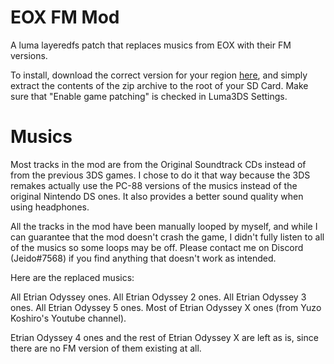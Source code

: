 # EOX FM Mod

A luma layeredfs patch that replaces musics from EOX with their FM versions.

To install, download the correct version for your region [here](https://github.com/JeidoUran/eox_fm_mod/releases), and simply extract the contents of the zip archive to the root of your SD Card. Make sure that "Enable game patching" is checked in Luma3DS Settings.

# Musics

Most tracks in the mod are from the Original Soundtrack CDs instead of from the previous 3DS games. I chose to do it that way because the 3DS remakes actually use the PC-88 versions of the musics instead of the original Nintendo DS ones. It also provides a better sound quality when using headphones.

All the tracks in the mod have been manually looped by myself, and while I can guarantee that the mod doesn't crash the game, I didn't fully listen to all of the musics so some loops may be off. Please contact me on Discord (Jeido#7568) if you find anything that doesn't work as intended.

Here are the replaced musics:

All Etrian Odyssey ones.
All Etrian Odyssey 2 ones.
All Etrian Odyssey 3 ones.
All Etrian Odyssey 5 ones.
Most of Etrian Odyssey X ones (from Yuzo Koshiro's Youtube channel).

Etrian Odyssey 4 ones and the rest of Etrian Odyssey X are left as is, since there are no FM version of them existing at all.
